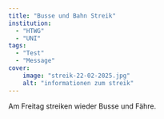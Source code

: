 ```yaml
---
title: "Busse und Bahn Streik"
institution:
  - "HTWG"
  - "UNI"
tags:
  - "Test"
  - "Message"
cover:
    image: "streik-22-02-2025.jpg"
    alt: "informationen zum streik"
---
```


Am Freitag streiken wieder Busse und Fähre. 